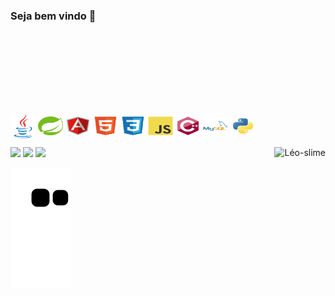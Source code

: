 ### Seja bem vindo 👋

<br/><br/>






<br/><br/><br/><br/>

<img src="https://raw.githubusercontent.com/devicons/devicon/master/icons/java/java-original.svg" alt="Java" width="40" height="40" style="max-width:100%;" align="center" /></img>
<img src="https://raw.githubusercontent.com/devicons/devicon/master/icons/spring/spring-original.svg" alt="Spring" width="40" height="30" style="max-width:100%;" align="center" /></img>
<img src="https://raw.githubusercontent.com/devicons/devicon/master/icons/angularjs/angularjs-original.svg" alt="Angula" width="40" height="30" style="max-width:100%;" align="center"></img>
<img src="https://raw.githubusercontent.com/devicons/devicon/master/icons/html5/html5-original.svg" alt="Html" width="40" height="30" style="max-width:100%;" align="center" /></img>
<img src="https://raw.githubusercontent.com/devicons/devicon/master/icons/css3/css3-original.svg" alt="Css" width="40" height="30" style="max-width:100%;" align="center"/></img>
<img src = "https://raw.githubusercontent.com/devicons/devicon/master/icons/javascript/javascript-original.svg" alt="JavaScript" width="40" height="30" style="max-width:100%;" align="center" /></img>
<img src = "https://raw.githubusercontent.com/devicons/devicon/master/icons/cplusplus/cplusplus-original.svg" alt = "C++" width="40" height="30" style="max-width:100%;" align="center" /></img>
<img src = "https://raw.githubusercontent.com/devicons/devicon/master/icons/mysql/mysql-original-wordmark.svg" alt = "Mysql" width="40" height="30" style="max-width:100%;" align="center" /></img>
<img src="https://raw.githubusercontent.com/devicons/devicon/master/icons/python/python-original.svg" alt="Python" width="40" height="30" style="max-width: 100%;" align="center">

<img align="right" alt="Léo-slime" height="200" src="https://cdn.discordapp.com/avatars/250468619027349505/608e705dfc133eb652e4b7af03824c42.webp?size=128" data-canonical-src="https://media.discordapp.net/attachments/639956127056134178/890373478988013628/Publicacoes_Instagram_1_1.png?width=676&amp;height=676" style="max-width: 100%;">

<a href="Léo Araújo#2427" rel="nofollow"><img src="https://camo.githubusercontent.com/3f990cfefb64f13d28397fe586c3aa38a81fde585de479205d63c79363ebe07a/68747470733a2f2f696d672e736869656c64732e696f2f62616467652f446973636f72642d3732383944413f7374796c653d666f722d7468652d6261646765266c6f676f3d646973636f7264266c6f676f436f6c6f723d7768697465" data-canonical-src="https://img.shields.io/badge/Discord-7289DA?style=for-the-badge&amp;logo=discord&amp;logoColor=white" style="max-width: 100%;"></a> 
<a href="tc.leo.araujo@gmail.com"><img src="https://camo.githubusercontent.com/927d6b3961fa048ff7303daf291cb5869dfa25018997cf8c1373c2f6a85b1458/68747470733a2f2f696d672e736869656c64732e696f2f62616467652f2d476d61696c2d2532333333333f7374796c653d666f722d7468652d6261646765266c6f676f3d676d61696c266c6f676f436f6c6f723d7768697465" data-canonical-src="https://img.shields.io/badge/-Gmail-%23333?style=for-the-badge&amp;logo=gmail&amp;logoColor=white" style="max-width: 100%;"></a>
<a href="https://www.linkedin.com/in/leandro-araujo-257324190/" rel="nofollow"><img src="https://camo.githubusercontent.com/c00f87aeebbec37f3ee0857cc4c20b21fefde8a96caf4744383ebfe44a47fe3f/68747470733a2f2f696d672e736869656c64732e696f2f62616467652f2d4c696e6b6564496e2d2532333030373742353f7374796c653d666f722d7468652d6261646765266c6f676f3d6c696e6b6564696e266c6f676f436f6c6f723d7768697465" data-canonical-src="https://img.shields.io/badge/-LinkedIn-%230077B5?style=for-the-badge&amp;logo=linkedin&amp;logoColor=white" style="max-width: 100%;"></a>



<a target="_blank" rel="noopener noreferrer" href="https://github.com/rafaballerini/rafaballerini/blob/output/github-contribution-grid-snake.svg"><img src="https://github.com/rafaballerini/rafaballerini/raw/output/github-contribution-grid-snake.svg" alt="Snake animation" style="max-width: 100%;"></a>







<!--
**andrlima/andrlima** is a ✨ _special_ ✨ repository because its `README.md` (this file) appears on your GitHub profile.

Here are some ideas to get you started:

- 🔭 I’m currently working on ...
- 🌱 I’m currently learning ...
- 👯 I’m looking to collaborate on ...
- 🤔 I’m looking for help with ...
- 💬 Ask me about ...
- 📫 How to reach me: ...
- 😄 Pronouns: ...
- ⚡ Fun fact: ...
-->
